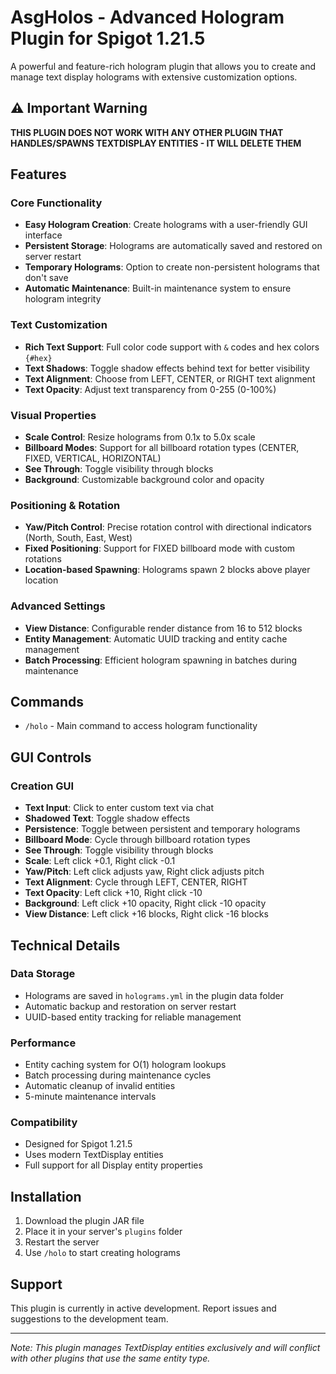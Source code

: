 # AsgHolos - Advanced Hologram Plugin for Spigot 1.21.5

A powerful and feature-rich hologram plugin that allows you to create and manage text display holograms with extensive customization options.

## ⚠️ Important Warning
**THIS PLUGIN DOES NOT WORK WITH ANY OTHER PLUGIN THAT HANDLES/SPAWNS TEXTDISPLAY ENTITIES - IT WILL DELETE THEM**

## Features

### Core Functionality
- **Easy Hologram Creation**: Create holograms with a user-friendly GUI interface
- **Persistent Storage**: Holograms are automatically saved and restored on server restart
- **Temporary Holograms**: Option to create non-persistent holograms that don't save
- **Automatic Maintenance**: Built-in maintenance system to ensure hologram integrity

### Text Customization
- **Rich Text Support**: Full color code support with `&` codes and hex colors `{#hex}`
- **Text Shadows**: Toggle shadow effects behind text for better visibility
- **Text Alignment**: Choose from LEFT, CENTER, or RIGHT text alignment
- **Text Opacity**: Adjust text transparency from 0-255 (0-100%)

### Visual Properties
- **Scale Control**: Resize holograms from 0.1x to 5.0x scale
- **Billboard Modes**: Support for all billboard rotation types (CENTER, FIXED, VERTICAL, HORIZONTAL)
- **See Through**: Toggle visibility through blocks
- **Background**: Customizable background color and opacity

### Positioning & Rotation
- **Yaw/Pitch Control**: Precise rotation control with directional indicators (North, South, East, West)
- **Fixed Positioning**: Support for FIXED billboard mode with custom rotations
- **Location-based Spawning**: Holograms spawn 2 blocks above player location

### Advanced Settings
- **View Distance**: Configurable render distance from 16 to 512 blocks
- **Entity Management**: Automatic UUID tracking and entity cache management
- **Batch Processing**: Efficient hologram spawning in batches during maintenance

## Commands
- `/holo` - Main command to access hologram functionality

## GUI Controls

### Creation GUI
- **Text Input**: Click to enter custom text via chat
- **Shadowed Text**: Toggle shadow effects
- **Persistence**: Toggle between persistent and temporary holograms
- **Billboard Mode**: Cycle through billboard rotation types
- **See Through**: Toggle visibility through blocks
- **Scale**: Left click +0.1, Right click -0.1
- **Yaw/Pitch**: Left click adjusts yaw, Right click adjusts pitch
- **Text Alignment**: Cycle through LEFT, CENTER, RIGHT
- **Text Opacity**: Left click +10, Right click -10
- **Background**: Left click +10 opacity, Right click -10 opacity
- **View Distance**: Left click +16 blocks, Right click -16 blocks

## Technical Details

### Data Storage
- Holograms are saved in `holograms.yml` in the plugin data folder
- Automatic backup and restoration on server restart
- UUID-based entity tracking for reliable management

### Performance
- Entity caching system for O(1) hologram lookups
- Batch processing during maintenance cycles
- Automatic cleanup of invalid entities
- 5-minute maintenance intervals

### Compatibility
- Designed for Spigot 1.21.5
- Uses modern TextDisplay entities
- Full support for all Display entity properties

## Installation
1. Download the plugin JAR file
2. Place it in your server's `plugins` folder
3. Restart the server
4. Use `/holo` to start creating holograms

## Support
This plugin is currently in active development. Report issues and suggestions to the development team.

---
*Note: This plugin manages TextDisplay entities exclusively and will conflict with other plugins that use the same entity type.*